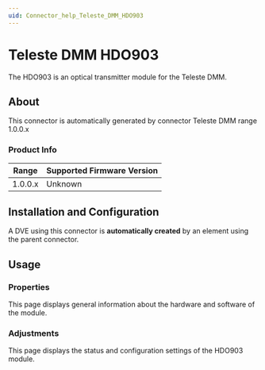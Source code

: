 ```yaml
---
uid: Connector_help_Teleste_DMM_HDO903
---
```


# Teleste DMM HDO903

The HDO903 is an optical transmitter module for the Teleste DMM.

## About

This connector is automatically generated by connector Teleste DMM range 1.0.0.x

### Product Info

| Range | Supported Firmware Version |
|------------------|-----------------------------|
| 1.0.0.x          | Unknown                     |

## Installation and Configuration

A DVE using this connector is **automatically created** by an element using the parent connector.

## Usage

### Properties

This page displays general information about the hardware and software of the module.

### Adjustments

This page displays the status and configuration settings of the HDO903 module.

